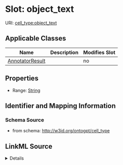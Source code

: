 

# Slot: object_text

URI: [cell_type:object_text](http://w3id.org/ontogpt/cell_type/object_text)



<!-- no inheritance hierarchy -->





## Applicable Classes

| Name | Description | Modifies Slot |
| --- | --- | --- |
| [AnnotatorResult](AnnotatorResult.md) |  |  no  |







## Properties

* Range: [String](String.md)





## Identifier and Mapping Information







### Schema Source


* from schema: http://w3id.org/ontogpt/cell_type




## LinkML Source

<details>
```yaml
name: object_text
from_schema: http://w3id.org/ontogpt/cell_type
rank: 1000
alias: object_text
owner: AnnotatorResult
domain_of:
- AnnotatorResult
range: string

```
</details>